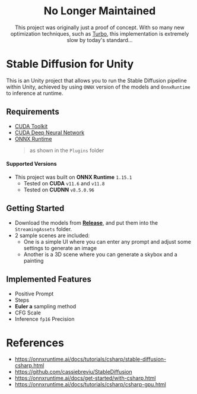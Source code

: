 <h1 align="center">No Longer Maintained</h1>
<p align="center">This project was originally just a proof of concept. With so many new optimization techniques, such as <a href="https://huggingface.co/blog/sdxl_ort_inference">Turbo</a>, this implementation is extremely slow by today's standard...</p>

# Stable Diffusion for Unity
This is an Unity project that allows you to run the Stable Diffusion pipeline within Unity, 
achieved by using `ONNX` version of the models and `OnnxRuntime` to inference at runtime. 

## Requirements
- [CUDA Toolkit](https://developer.nvidia.com/cuda-toolkit-archive)
- [CUDA Deep Neural Network](https://developer.nvidia.com/cudnn)
- [ONNX Runtime](https://onnxruntime.ai/docs/tutorials/csharp/csharp-gpu.html)
    > as shown in the `Plugins` folder

#### Supported Versions
- This project was built on **ONNX Runtime** `1.15.1`
    - Tested on **CUDA** `v11.6` and `v11.8`
    - Tested on **CUDNN** `v8.5.0.96`

## Getting Started
- Download the models from [**Release**](https://github.com/Haoming02/stable-diffusion-for-unity/releases), and put them into the `StreamingAssets` folder.
- 2 sample scenes are included:
    - One is a simple UI where you can enter any prompt and adjust some settings to generate an image
    - Another is a 3D scene where you can generate a skybox and a painting

## Implemented Features
- Positive Prompt
- Steps
- **Euler a** sampling method
- CFG Scale
- Inference `fp16` Precision

# References
- https://onnxruntime.ai/docs/tutorials/csharp/stable-diffusion-csharp.html
- https://github.com/cassiebreviu/StableDiffusion
- https://onnxruntime.ai/docs/get-started/with-csharp.html
- https://onnxruntime.ai/docs/tutorials/csharp/csharp-gpu.html
